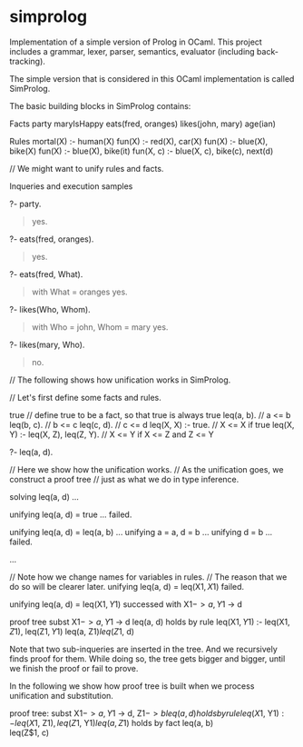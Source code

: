 # simprolog
Implementation of a simple version of Prolog in OCaml. This project includes a grammar, lexer, parser, semantics, evaluator (including back-tracking).


The simple version that is considered in this OCaml implementation is called SimProlog. 

The basic building blocks in SimProlog contains:

Facts
  party 
  maryIsHappy
  eats(fred, oranges) 
  likes(john, mary) 
  age(ian)

Rules
  mortal(X) :- human(X)
  fun(X) :- red(X), car(X)
  fun(X) :- blue(X), bike(X)
  fun(X) :- blue(X), bike(it)
  fun(X, c) :- blue(X, c), bike(c), next(d)

// We might want to unify rules and facts.

Inqueries and execution samples

?- party.

> yes.

?- eats(fred, oranges).

> yes.

?- eats(fred, What).

> with What = oranges
> yes.

?- likes(Who, Whom).

> with Who = john, Whom = mary
> yes.

?- likes(mary, Who).

> no.

// The following shows how unification works in SimProlog.

// Let's first define some facts and rules.

true                                // define true to be a fact, so that true is always true
leq(a, b).                          // a <= b
leq(b, c).                          // b <= c
leq(c, d).                          // c <= d
leq(X, X) :- true.                  // X <= X if true
leq(X, Y) :- leq(X, Z), leq(Z, Y).  // X <= Y if X <= Z and Z <= Y

?- leq(a, d).

// Here we show how the unification works.
// As the unification goes, we construct a proof tree
// just as what we do in type inference.

solving leq(a, d) ...

unifying leq(a, d) = true ...
failed.

unifying leq(a, d) = leq(a, b) ...
unifying a = a, d = b ...
unifying d = b ...
failed.

...

// Note how we change names for variables in rules.
// The reason that we do so will be clearer later.
unifying leq(a, d) = leq(X$1, X$1)
failed.

unifying leq(a, d) = leq(X$1, Y$1)
successed with X$1 -> a, Y$1 -> d

proof tree
  subst X$1 -> a, Y$1 -> d
  leq(a, d) holds by rule
  leq(X$1, Y$1) :- leq(X$1, Z$1), leq(Z$1, Y$1)
    leq(a, Z$1) 
    leq(Z$1, d)

Note that two sub-inqueries are inserted in the tree. And we recursively
finds proof for them. While doing so, the tree gets bigger and bigger, until
we finish the proof or fail to prove.

In the following we show how proof tree is built when we process unification
and substitution.

proof tree:
  subst X$1 -> a, Y$1 -> d, Z$1 -> b
  leq(a, d) holds by rule
  leq(X$1, Y$1) :- leq(X$1, Z$1), leq(Z$1, Y$1)
    leq(a, Z$1) holds by fact
      leq(a, b)    
    leq(Z$1, c)


